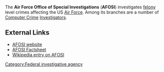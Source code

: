 The **Air Force Office of Special Investigations** (**AFOSI**)
investigates [felony](felony "wikilink") level crimes affecting the US
[Air Force](Air_Force "wikilink"). Among its branches are a number of
[Computer Crime](Computer_crime "wikilink")
[Investigators](Investigator "wikilink").

## External Links

- [AFOSI website](http://www.osi.andrews.af.mil/)
- [AFOSI Factsheet](http://www.af.mil/factsheets/factsheet.asp?fsID=145)
- [Wikipedia entry on
  AFOSI](http://en.wikipedia.org/wiki/U.S._Air_Force_Office_of_Special_Investigations)

[Category:Federal investigative
agency](Category:Federal_investigative_agency "wikilink")